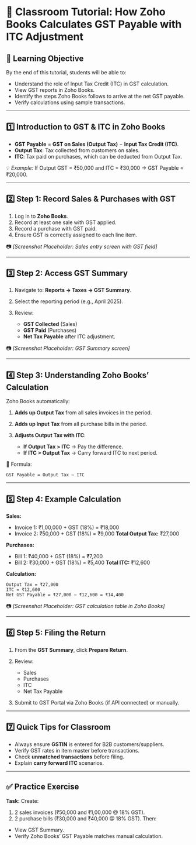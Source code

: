 # 📘 Classroom Tutorial: How Zoho Books Calculates GST Payable with ITC Adjustment

## 🎯 Learning Objective

By the end of this tutorial, students will be able to:

* Understand the role of Input Tax Credit (ITC) in GST calculation.
* View GST reports in Zoho Books.
* Identify the steps Zoho Books follows to arrive at the net GST payable.
* Verify calculations using sample transactions.

---

## 1️⃣ **Introduction to GST & ITC in Zoho Books**

* **GST Payable** = **GST on Sales (Output Tax)** − **Input Tax Credit (ITC)**.
* **Output Tax**: Tax collected from customers on sales.
* **ITC**: Tax paid on purchases, which can be deducted from Output Tax.

💡 *Example:*
If Output GST = ₹50,000 and ITC = ₹30,000 → GST Payable = ₹20,000.

---

## 2️⃣ **Step 1: Record Sales & Purchases with GST**

1. Log in to **Zoho Books**.
2. Record at least one sale with GST applied.
3. Record a purchase with GST paid.
4. Ensure GST is correctly assigned to each line item.

📷 *\[Screenshot Placeholder: Sales entry screen with GST field]*

---

## 3️⃣ **Step 2: Access GST Summary**

1. Navigate to:
   **Reports → Taxes → GST Summary**.
2. Select the reporting period (e.g., April 2025).
3. Review:

   * **GST Collected** (Sales)
   * **GST Paid** (Purchases)
   * **Net Tax Payable** after ITC adjustment.

📷 *\[Screenshot Placeholder: GST Summary screen]*

---

## 4️⃣ **Step 3: Understanding Zoho Books’ Calculation**

Zoho Books automatically:

1. **Adds up Output Tax** from all sales invoices in the period.
2. **Adds up Input Tax** from all purchase bills in the period.
3. **Adjusts Output Tax with ITC**:

   * **If Output Tax > ITC** → Pay the difference.
   * **If ITC > Output Tax** → Carry forward ITC to next period.

📌 Formula:

```
GST Payable = Output Tax – ITC
```

---

## 5️⃣ **Step 4: Example Calculation**

**Sales:**

* Invoice 1: ₹1,00,000 + GST (18%) = ₹18,000
* Invoice 2: ₹50,000 + GST (18%) = ₹9,000
  **Total Output Tax:** ₹27,000

**Purchases:**

* Bill 1: ₹40,000 + GST (18%) = ₹7,200
* Bill 2: ₹30,000 + GST (18%) = ₹5,400
  **Total ITC:** ₹12,600

**Calculation:**

```
Output Tax = ₹27,000
ITC = ₹12,600
Net GST Payable = ₹27,000 – ₹12,600 = ₹14,400
```

📷 *\[Screenshot Placeholder: GST calculation table in Zoho Books]*

---

## 6️⃣ **Step 5: Filing the Return**

1. From the **GST Summary**, click **Prepare Return**.
2. Review:

   * Sales
   * Purchases
   * ITC
   * Net Tax Payable
3. Submit to GST Portal via Zoho Books (if API connected) or manually.

---

## 7️⃣ **Quick Tips for Classroom**

* Always ensure **GSTIN** is entered for B2B customers/suppliers.
* Verify GST rates in item master before transactions.
* Check **unmatched transactions** before filing.
* Explain **carry forward ITC** scenarios.

---

## ✅ Practice Exercise

**Task:**
Create:

1. 2 sales invoices (₹50,000 and ₹1,00,000 @ 18% GST).
2. 2 purchase bills (₹30,000 and ₹40,000 @ 18% GST).
   Then:

* View GST Summary.
* Verify Zoho Books’ GST Payable matches manual calculation.
